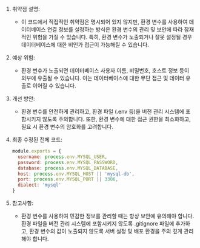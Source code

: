 1. 취약점 설명:
   - 이 코드에서 직접적인 취약점은 명시되어 있지 않지만, 환경 변수를 사용하여 데이터베이스 연결 정보를 설정하는 방식은 환경 변수의 관리 및 보안에 따라 잠재적인 위험을 가질 수 있습니다. 특히, 환경 변수가 노출되거나 잘못 설정될 경우 데이터베이스에 대한 비인가 접근이 가능해질 수 있습니다.

2. 예상 위험:
   - 환경 변수가 노출되면 데이터베이스 사용자 이름, 비밀번호, 호스트 정보 등이 외부에 유출될 수 있습니다. 이는 데이터베이스에 대한 무단 접근 및 데이터 유출로 이어질 수 있습니다.

3. 개선 방안:
   - 환경 변수를 안전하게 관리하고, 환경 파일 (.env 등)을 버전 관리 시스템에 포함시키지 않도록 주의합니다. 또한, 환경 변수에 대한 접근 권한을 최소화하고, 필요 시 환경 변수의 암호화를 고려합니다.

4. 최종 수정된 전체 코드:
   ```javascript
   module.exports = {
     username: process.env.MYSQL_USER,
     password: process.env.MYSQL_PASSWORD,
     database: process.env.MYSQL_DATABASE,
     host: process.env.MYSQL_HOST || 'mysql-db',
     port: process.env.MYSQL_PORT || 3306,
     dialect: 'mysql'
   }
   ```

5. 참고사항:
   - 환경 변수를 사용하여 민감한 정보를 관리할 때는 항상 보안에 유의해야 합니다. 환경 파일을 버전 관리 시스템에 포함시키지 않도록 .gitignore 파일에 추가하고, 환경 변수의 값이 노출되지 않도록 서버 설정 및 배포 환경을 주의 깊게 관리해야 합니다.